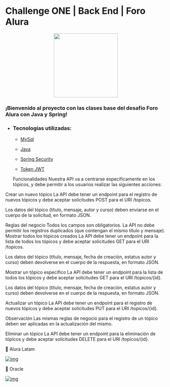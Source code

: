 # Challenge ONE | Back End | Foro Alura 

<p align="center" >
     <img width="200" heigth="200" src="https://user-images.githubusercontent.com/91544872/209678377-70b50b21-33de-424c-bed8-6a71ef3406ff.png">
</p>

### ¡Bienvenido al proyecto con las clases base del desafío Foro Alura con Java y Spring! 






- ### Tecnologías utilizadas:

  - [MySql](https://www.mysql.com/)
  - [Java](https://www.java.com/en/)

  - [Spring Security](https://start.spring.io/)
  - [Token JWT](https://jwt.io/)

  

  Funcionalidades
Nuestra API va a centrarse específicamente en los tópicos, y debe permitir a los usuarios realizar las siguientes acciones:

Crear un nuevo tópico
La API debe tener un endpoint para el registro de nuevos tópicos y debe aceptar solicitudes POST para el URI /topicos.

Los datos del tópico (título, mensaje, autor y curso) deben enviarse en el cuerpo de la solicitud, en formato JSON.

Reglas del negocio
Todos los campos son obligatorios.
La API no debe permitir los registros duplicados (que contengan el mismo título y mensaje).
Mostrar todos los tópicos creados
La API debe tener un endpoint para la lista de todos los tópicos y debe aceptar solicitudes GET para el URI /topicos.

Los datos del tópico (título, mensaje, fecha de creación, estatus autor y curso) deben devolverse en el cuerpo de la respuesta, en formato JSON.

Mostrar un tópico específico
La API debe tener un endpoint para la lista de todos los tópicos y debe aceptar solicitudes GET para el URI /topicos/{id}.

Los datos del tópico (título, mensaje, fecha de creación, estatus autor y curso) deben devolverse en el cuerpo de la respuesta, en formato JSON.

Actualizar un tópico
La API debe tener un endpoint para el registro de nuevos tópicos y debe aceptar solicitudes PUT para el URI /topicos/{id}.

Observación
Las mismas reglas de negocio para el registro de un tópico deben ser aplicadas en la actualización del mismo.

Eliminar un tópico
La API debe tener un endpoint para la eliminación de tópicos y debe aceptar solicitudes DELETE para el URI /topicos/{id}.

💙 Alura Latam

[![img](https://camo.githubusercontent.com/c00f87aeebbec37f3ee0857cc4c20b21fefde8a96caf4744383ebfe44a47fe3f/68747470733a2f2f696d672e736869656c64732e696f2f62616467652f2d4c696e6b6564496e2d2532333030373742353f7374796c653d666f722d7468652d6261646765266c6f676f3d6c696e6b6564696e266c6f676f436f6c6f723d7768697465)](https://www.linkedin.com/company/alura-latam/mycompany/)

🧡 Oracle

[![img](https://camo.githubusercontent.com/c00f87aeebbec37f3ee0857cc4c20b21fefde8a96caf4744383ebfe44a47fe3f/68747470733a2f2f696d672e736869656c64732e696f2f62616467652f2d4c696e6b6564496e2d2532333030373742353f7374796c653d666f722d7468652d6261646765266c6f676f3d6c696e6b6564696e266c6f676f436f6c6f723d7768697465)](https://www.linkedin.com/company/oracle/)


